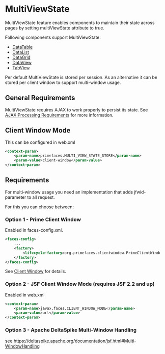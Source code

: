 # MultiViewState

MultiViewState feature enables components to maintain their state across pages by setting multiViewState attribute to true. 

Following components support MultiViewState:

- [DataTable](/components/datatable.md)
- [DataList](/components/datalist.md)
- [DataGrid](/components/datagrid.md)
- [DataView](/components/dataview.md)
- [TabView](/components/tabview.md)

Per default MultiViewState is stored per session. As an alternative it can be stored per client window to support multi-window usage.

## General Requirements

MultiViewState requires AJAX to work properly to persist its state. See [AJAX Processing Requirements](ajaxProcessing.md) for more information.

## Client Window Mode

This can be configured in web.xml
```xml
<context-param>
    <param-name>primefaces.MULTI_VIEW_STATE_STORE</param-name>
    <param-value>client-window</param-value>
</context-param>
```

## Requirements

For multi-window usage you need an implementation that adds jfwid-parameter to all request.

For this you can choose between: 

### Option 1 - Prime Client Window
Enabled in faces-config.xml.
```xml
<faces-config>
    ...
    <factory>
        <lifecycle-factory>org.primefaces.clientwindow.PrimeClientWindowLifecycleFactory</lifecycle-factory>
    </factory>
</faces-config>
```

See [Client Window](client.md) for details.

### Option 2 - JSF Client Window Mode (requires JSF 2.2 and up)
Enabled in web.xml
```xml
<context-param>
    <param-name>javax.faces.CLIENT_WINDOW_MODE</param-name>
    <param-value>url</param-value>
</context-param>
```
### Option 3 - Apache DeltaSpike Multi-Window Handling
see https://deltaspike.apache.org/documentation/jsf.html#Multi-WindowHandling 